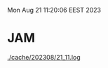 Mon Aug 21 11:20:06 EEST 2023
# JAM
<a href='./cache/202308/21_11.log'>./cache/202308/21_11.log</a>
